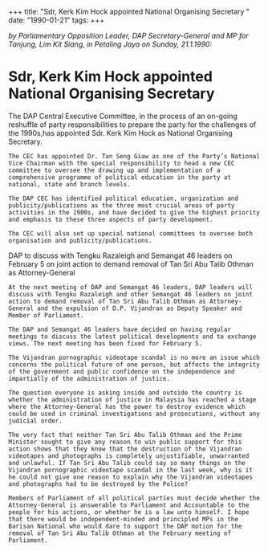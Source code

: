 +++ 
title: "Sdr, Kerk Kim Hock appointed National Organising Secretary "
date: "1990-01-21"
tags:
+++

_by Parliamentary Opposition Leader, DAP Secretary-General and MP for Tanjung, Lim Kit Siang, in Petaling Jaya on Sunday, 21.1.1990:_

# Sdr, Kerk Kim Hock appointed National Organising Secretary 

The DAP Central Executive Committee, in the process of an on-going reshuffle of party responsibilities to prepare the party for the challenges of the 1990s,has appointed Sdr. Kerk Kim Hock as National Organising Secretary.</u>

	The CEC has appointed Dr. Tan Seng Giaw as one of the Party’s National Vice Chairman with the special responsibility to head a new CEC committee to oversee the drawing up and implementation of a comprehensive programme of political education in the party at national, state and branch levels.

	The DAP CEC has identified political education, organization and publicity/publications as the three most crucial areas of party activities in the 1900s, and have decided to give the highest priority and emphasis to these three aspects of party development.

	The CEC will also set up special national committees to oversee both organisation and publicity/publications.

DAP to discuss with Tengku Razaleigh and Semangat 46 leaders on February 5 on joint action to demand removal of Tan Sri Abu Talib Othman as Attorney-General

	At the next meeting of DAP and Semangat 46 leaders, DAP leaders will discuss with Tengku Razaleigh and other Semangat 46 leaders on joint action to demand removal of Tan Sri Abu Talib Othman as Attorney-General and the expulsion of D.P. Vijandran as Deputy Speaker and Member of Parliament.

	The DAP and Semangat 46 leaders have decided on having regular meetings to discuss the latest political developments and to exchange views. The next meeting has been fixed for February 5.

	The Vijandran pornographic videotape scandal is no more an issue which concerns the political future of one person, but affects the integrity of the government and public confidence on the independence and impartially of the administration of justice.

	The question everyone is asking inside and outside the country is whether the administration of justice in Malaysia has reached a stage where the Attorney-General has the power to destroy evidence which could be used in criminal investigations and prosecutions, without any judicial order.

	The very fact that neither Tan Sri Abu Talib Othman and the Prime Minister sought to give any reason to win public support for this action shows that they know that the destruction of the Vijandran videotapes and photographs is completely unjustifiable, unwarranted and unlawful. If Tan Sri Abu Talib could say so many things on the Vijandran pornographic videotape scandal in the last week, why is it he could not give one reason to explain why the Vijandran videotapes and photographs had to be destroyed by the Police?

	Members of Parliament of all political parties must decide whether the Attorney-General is answerable to Parliament and Accountable to the people for his actions, or whether he is a law unto himself. I hope that there would be independent-minded and principled MPs in the Barisan National who would dare to support the DAP motion for the removal of Tan Sri Abu Talib Othman at the February meeting of Parliament.  
 
